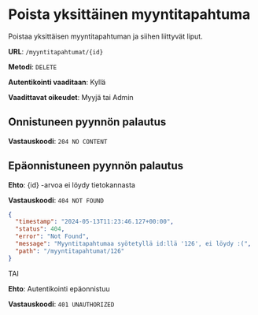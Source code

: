 # Poista yksittäinen myyntitapahtuma

Poistaa yksittäisen myyntitapahtuman ja siihen liittyvät liput.

**URL**: `/myyntitapahtumat/{id}`

**Metodi**: `DELETE`

**Autentikointi vaaditaan**: Kyllä

**Vaadittavat oikeudet**: Myyjä tai Admin

## Onnistuneen pyynnön palautus

**Vastauskoodi**: `204 NO CONTENT`

## Epäonnistuneen pyynnön palautus

**Ehto**: {id} -arvoa ei löydy tietokannasta

**Vastauskoodi**: `404 NOT FOUND`

```json
{
  "timestamp": "2024-05-13T11:23:46.127+00:00",
  "status": 404,
  "error": "Not Found",
  "message": "Myyntitapahtumaa syötetyllä id:llä '126', ei löydy :(",
  "path": "/myyntitapahtumat/126"
}
```

TAI

**Ehto**: Autentikointi epäonnistuu

**Vastauskoodi**: `401 UNAUTHORIZED`
